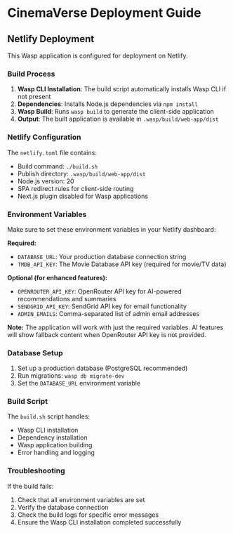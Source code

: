 # CinemaVerse Deployment Guide

## Netlify Deployment

This Wasp application is configured for deployment on Netlify.

### Build Process

1. **Wasp CLI Installation**: The build script automatically installs Wasp CLI if not present
2. **Dependencies**: Installs Node.js dependencies via `npm install`
3. **Wasp Build**: Runs `wasp build` to generate the client-side application
4. **Output**: The built application is available in `.wasp/build/web-app/dist`

### Netlify Configuration

The `netlify.toml` file contains:
- Build command: `./build.sh`
- Publish directory: `.wasp/build/web-app/dist`
- Node.js version: 20
- SPA redirect rules for client-side routing
- Next.js plugin disabled for Wasp applications

### Environment Variables

Make sure to set these environment variables in your Netlify dashboard:

**Required:**
- `DATABASE_URL`: Your production database connection string
- `TMDB_API_KEY`: The Movie Database API key (required for movie/TV data)

**Optional (for enhanced features):**
- `OPENROUTER_API_KEY`: OpenRouter API key for AI-powered recommendations and summaries
- `SENDGRID_API_KEY`: SendGrid API key for email functionality
- `ADMIN_EMAILS`: Comma-separated list of admin email addresses

**Note:** The application will work with just the required variables. AI features will show fallback content when OpenRouter API key is not provided.

### Database Setup

1. Set up a production database (PostgreSQL recommended)
2. Run migrations: `wasp db migrate-dev`
3. Set the `DATABASE_URL` environment variable

### Build Script

The `build.sh` script handles:
- Wasp CLI installation
- Dependency installation
- Wasp application building
- Error handling and logging

### Troubleshooting

If the build fails:
1. Check that all environment variables are set
2. Verify the database connection
3. Check the build logs for specific error messages
4. Ensure the Wasp CLI installation completed successfully
